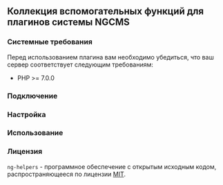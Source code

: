## Коллекция вспомогательных функций для плагинов системы NGCMS

### Системные требования

Перед использованием плагина вам необходимо убедиться, что ваш сервер соответствует следующим требованиям:

 - PHP >= 7.0.0

### Подключение

### Настройка

### Использование

### Лицензия

`ng-helpers` - программное обеспечение с открытым исходным кодом, распространяющееся по лицензии [MIT](https://choosealicense.com/licenses/mit/).
